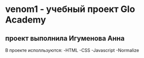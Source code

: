 # venom1 - учебный проект Glo Academy
## проект выполнила Игуменова Анна 

В проекте исполльзуются:
-HTML
-CSS
-Javascript
-Normalize
